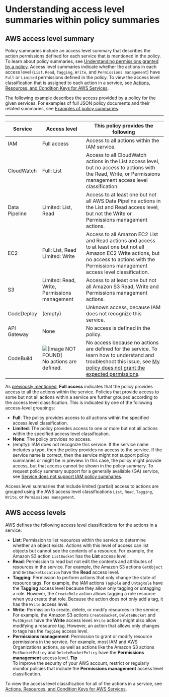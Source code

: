 # Understanding access level summaries within policy summaries<a name="access_policies_understand-policy-summary-access-level-summaries"></a>

## AWS access level summary<a name="access_policies_access-level-summaries"></a>

Policy summaries include an access level summary that describes the action permissions defined for each service that is mentioned in the policy\. To learn about policy summaries, see [Understanding permissions granted by a policy](access_policies_understand.md)\. Access level summaries indicate whether the actions in each access level \(`List`, `Read`, `Tagging`, `Write`, and `Permissions management`\) have `Full` or `Limited` permissions defined in the policy\. To view the access level classification that is assigned to each action in a service, see [Actions, Resources, and Condition Keys for AWS Services](reference_policies_actions-resources-contextkeys.html)\.

The following example describes the access provided by a policy for the given services\. For examples of full JSON policy documents and their related summaries, see [Examples of policy summaries](access_policies_policy-summary-examples.md)\.


****  

| Service | Access level | This policy provides the following | 
| --- | --- | --- | 
| IAM | Full access | Access to all actions within the IAM service\. | 
| CloudWatch | Full: List | Access to all CloudWatch actions in the List access level, but no access to actions with the Read, Write, or Permissions management access level classification\. | 
| Data Pipeline | Limited: List, Read | Access to at least one but not all AWS Data Pipeline actions in the List and Read access level, but not the Write or Permissions management actions\. | 
| EC2 | Full: List, Read Limited: Write | Access to all Amazon EC2 List and Read actions and access to at least one but not all Amazon EC2 Write actions, but no access to actions with the Permissions management access level classification\. | 
| S3 | Limited: Read, Write, Permissions management | Access to at least one but not all Amazon S3 Read, Write and Permissions management actions\. | 
| CodeDeploy | \(empty\) | Unknown access, because IAM does not recognize this service\. | 
| API Gateway | None | No access is defined in the policy\. | 
| CodeBuild | ![\[Image NOT FOUND\]](http://docs.aws.amazon.com/IAM/latest/UserGuide/images/console-alert-icon.console.png) No actions are defined\. | No access because no actions are defined for the service\. To learn how to understand and troubleshoot this issue, see [My policy does not grant the expected permissions](troubleshoot_policies.md#policy-summary-not-grant-permissions)\. | 

As [previously mentioned](access_policies_understand-policy-summary.md#full-vs-limited-access-summary), **Full access** indicates that the policy provides access to all the actions within the service\. Policies that provide access to some but not all actions within a service are further grouped according to the access level classification\. This is indicated by one of the following access\-level groupings:
+ **Full**: The policy provides access to all actions within the specified access level classification\.
+ **Limited**: The policy provides access to one or more but not all actions within the specified access level classification\.
+ **None**: The policy provides no access\.
+ \(empty\): IAM does not recognize this service\. If the service name includes a typo, then the policy provides no access to the service\. If the service name is correct, then the service might not support policy summaries or might be in preview\. In this case, the policy might provide access, but that access cannot be shown in the policy summary\. To request policy summary support for a generally available \(GA\) service, see [Service does not support IAM policy summaries](troubleshoot_policies.md#unsupported-services-actions)\.

Access level summaries that include limited \(partial\) access to actions are grouped using the AWS access level classifications `List`, `Read`, `Tagging`, `Write`, or `Permissions management`\.

## AWS access levels<a name="access_policies_access-level"></a>

AWS defines the following access level classifications for the actions in a service:
+ **List**: Permission to list resources within the service to determine whether an object exists\. Actions with this level of access can list objects but cannot see the contents of a resource\. For example, the Amazon S3 action `ListBucket` has the **List** access level\. 
+ **Read**: Permission to read but not edit the contents and attributes of resources in the service\. For example, the Amazon S3 actions `GetObject` and `GetBucketLocation` have the **Read** access level\.
+ **Tagging**: Permission to perform actions that only change the state of resource tags\. For example, the IAM actions `TagRole` and `UntagRole` have the **Tagging** access level because they allow only tagging or untagging a role\. However, the `CreateRole` action allows tagging a role resource when you create that role\. Because the action does not only add a tag, it has the `Write` access level\.
+ **Write**: Permission to create, delete, or modify resources in the service\. For example, the Amazon S3 actions `CreateBucket`, `DeleteBucket` and `PutObject` have the **Write** access level\. `Write` actions might also allow modifying a resource tag\. However, an action that allows only changes to tags has the `Tagging` access level\.
+ **Permissions management**: Permission to grant or modify resource permissions in the service\. For example, most IAM and AWS Organizations actions, as well as actions like the Amazon S3 actions `PutBucketPolicy` and `DeleteBucketPolicy` have the **Permissions management** access level\.
**Tip**  
To improve the security of your AWS account, restrict or regularly monitor policies that include the **Permissions management** access level classification\.

To view the access level classification for all of the actions in a service, see [Actions, Resources, and Condition Keys for AWS Services](reference_policies_actions-resources-contextkeys.html)\.